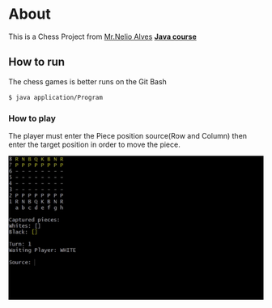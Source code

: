 # About
This is a Chess Project from [Mr.Nelio Alves](https://github.com/acenelio) [**Java course**](https://www.udemy.com/course/java-curso-completo/)
## How to run
The chess games is better runs on the Git Bash
```bash
$ java application/Program
```
### How to play
The player must enter the Piece position source(Row and Column) then enter the target position in order to move the piece.

![](images/ezgif.com-gif-maker.gif)
